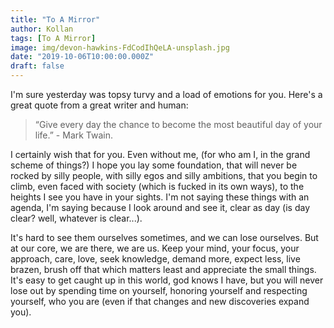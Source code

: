 ```yaml
---
title: "To A Mirror"
author: Kollan
tags: [To A Mirror]
image: img/devon-hawkins-FdCodIhQeLA-unsplash.jpg
date: "2019-10-06T10:00:00.000Z"
draft: false
---
```


I'm sure yesterday was topsy turvy and a load of emotions for you. Here's a great quote from a great writer and human:

>“Give every day the chance to become the most beautiful day of your life.” - Mark Twain.

I certainly wish that for you. Even without me, (for who am I, in the grand scheme of things?) I hope you lay some foundation, that will never be rocked by silly people, with silly egos and silly ambitions, that you begin to climb, even faced with society (which is fucked in its own ways), to the heights I see you have in your sights. I'm not saying these things with an agenda, I'm saying because I look around and see it, clear as day (is day clear? well, whatever is clear...).

It's hard to see them ourselves sometimes, and we can lose ourselves. But at our core, we are there, we are us. Keep your mind, your focus, your approach, care, love, seek knowledge, demand more, expect less, live brazen, brush off that which matters least and appreciate the small things. It's easy to get caught up in this world, god knows I have, but you will never lose out by spending time on yourself, honoring yourself and respecting yourself, who you are (even if that changes and new discoveries expand you).
